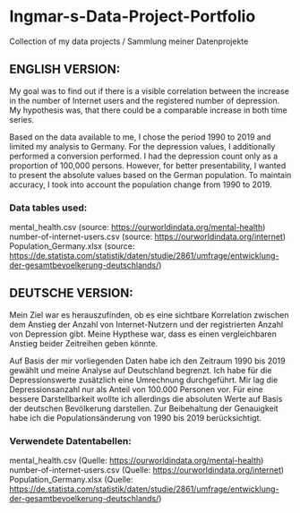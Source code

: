 # Ingmar-s-Data-Project-Portfolio
Collection of my data projects / Sammlung meiner Datenprojekte

## ENGLISH VERSION:

My goal was to find out if there is a visible correlation between the increase in the number of Internet users and the registered number of depression. My hypothesis was, 
that there could be a comparable increase in both time series. 

Based on the data available to me, I chose the period 1990 to 2019 and limited my analysis to Germany. For the depression values, I additionally performed a conversion
performed. I had the depression count only as a proportion of 100,000 persons. However, for better presentability, I wanted to present the absolute values based on the German 
population. To maintain accuracy, I took into account the population change from 1990 to 2019. 

### Data tables used:
mental_health.csv (source: https://ourworldindata.org/mental-health) <br>
number-of-internet-users.csv (source: https://ourworldindata.org/internet) <br>
Population_Germany.xlsx (source: https://de.statista.com/statistik/daten/studie/2861/umfrage/entwicklung-der-gesamtbevoelkerung-deutschlands/) 


## DEUTSCHE VERSION:

Mein Ziel war es herauszufinden, ob es eine sichtbare Korrelation zwischen dem Anstieg der Anzahl von Internet-Nutzern und der registrierten Anzahl von Depression gibt. Meine Hypthese war, 
dass es einen vergleichbaren Anstieg beider Zeitreihen geben könnte. 

Auf Basis der mir vorliegenden Daten habe ich den Zeitraum 1990 bis 2019 gewählt und meine Analyse auf Deutschland begrenzt. Ich habe für die Depressionswerte zusätzlich eine Umrechnung
durchgeführt. Mir lag die Depressionsanzahl nur als Anteil von 100.000 Personen vor. Für eine bessere Darstellbarkeit wollte ich allerdings die absoluten Werte auf Basis der deutschen 
Bevölkerung darstellen. Zur Beibehaltung der Genauigkeit habe ich die Populationsänderung von 1990 bis 2019 berücksichtigt. 

### Verwendete Datentabellen:
mental_health.csv (Quelle: https://ourworldindata.org/mental-health) <br>
number-of-internet-users.csv (Quelle: https://ourworldindata.org/internet) <br>
Population_Germany.xlsx (Quelle: https://de.statista.com/statistik/daten/studie/2861/umfrage/entwicklung-der-gesamtbevoelkerung-deutschlands/) 

   
